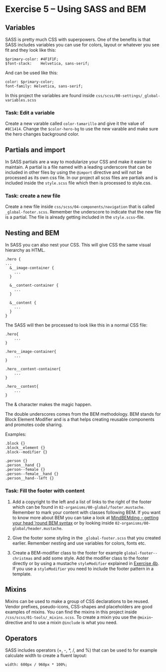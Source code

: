# Exercise 5 – Using SASS and BEM

## Variables

SASS is pretty much CSS with superpowers. One of the benefits is that SASS includes variables you can use for colors, 
layout or whatever you see fit and they look like this: 
```
$primary-color: #4F1F1F; 
$font-stack:    Helvetica, sans-serif;
```
And can be used like this: 
```
color: $primary-color;
font-family: Helvetica, sans-serif;
```
In this project the variables are found inside `css/scss/00-settings/_global-variables.scss`

### Task: Edit a variable
Create a new varable called `color-tamarillo` and give it the value of `#8C1414`. Change the 
`$color-hero-bg` to use the new varable and make sure the hero changes background color.

## Partials and import
In SASS partials are a way to modularize your CSS and make it easier to maintain. A partial is a file named with a 
leading underscore that can be included in other files by using the `@import` directive and will not be processed 
as its own css file. In our project all scss files are partials and is included inside the `style.scss` file which then
is processed to style.css.

### Task: create a new file
Create a new file inside `css/scss/04-components/navigation` that is called `_global-footer.scss`. Remember the 
underscore to indicate that the new file is a partial. The file is already getting included in the `style.scss`-file.

## Nesting and BEM
In SASS you can also nest your CSS. This will give CSS the same visual hierarchy as HTML.

```
.hero {
...
  &__image-container {
    ...
  }

  &__content-container {
    ...
  }

  &__content {
    ...
  }
}
```

The SASS will then be processed to look like this in a normal CSS file:

```
.hero{
    ...
}

.hero__image-container{
    ...
}

.hero__content-container{
    ...
}

.hero__content{
    ...
}

```

The & character makes the magic happen.

The double underscores comes from the BEM methodology. BEM stands for Block Element Modifier and is a  that 
helps creating reusable components and promotes code sharing. 

Examples: 
```
.block {}
.block__element {}
.block--modifier {}

.person {}
.person__hand {}
.person--female {}
.person--female__hand {}
.person__hand--left {}
```


### Task: Fill the footer with content
1. Add a copyright to the left and a list of links to the right of the footer which can be found in 
`02-organisms/00-global/footer.mustache`. Remember to mark your content with classes following BEM. 
If you want to know more about BEM you can take a look at 
[MindBEMding – getting your head ’round BEM syntax](https://csswizardry.com/2013/01/mindbemding-getting-your-head-round-bem-syntax/)
or by looking inside `02-organisms/00-global/header.mustache`. 

2. Give the footer some styling in the `_global-footer.scss` that you created earlier. Remember nesting and use
variables for colors, fonts etc. 

3. Create a BEM-modifier class to the footer for example `global-footer--christmas` and add some style. 
Add the modifier class to the footer directly or by using a mustache `styleModifier` explained in 
[Exercise 4b](https://github.com/nerdschoolbergen/patternlab/tree/master/exercise4#exercise-4b---using-stylemodifier). 
If you use a `styleModifier` you need to include the footer pattern in a template. 

## Mixins
Mixins can be used to make a group of CSS declarations to be reused. Vendor prefixes, pseudo-icons, CSS-shapes and 
placeholders are good examples of mixins. You can find the mixins in this project inside 
`/css/scss/01-tools/_mixins.scss`. To create a mixin you use the `@mixin`-directive and to use a mixin `@include` 
is what you need.

## Operators
SASS includes operators (+, -, *, /, and %) that can be used to for example calculate width to create a fluent layout: 
```
width: 600px / 960px * 100%;
```
 